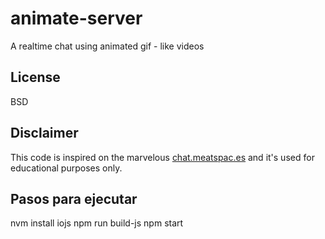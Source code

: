 # animate-server

A realtime chat using animated gif - like videos

## License

BSD

## Disclaimer

This code is inspired on the marvelous [chat.meatspac.es](https://github.com/meatspaces/meatspace-chat-v2/) and it's
used for educational purposes only.

## Pasos para ejecutar

nvm install iojs
npm run build-js
npm start
